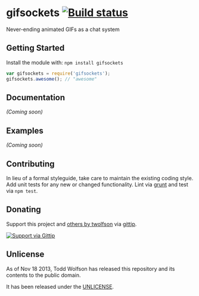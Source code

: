 # gifsockets [![Build status](https://travis-ci.org/twolfson/gifsockets.png?branch=master)](https://travis-ci.org/twolfson/gifsockets)

Never-ending animated GIFs as a chat system

## Getting Started
Install the module with: `npm install gifsockets`

```javascript
var gifsockets = require('gifsockets');
gifsockets.awesome(); // "awesome"
```

## Documentation
_(Coming soon)_

## Examples
_(Coming soon)_

## Contributing
In lieu of a formal styleguide, take care to maintain the existing coding style. Add unit tests for any new or changed functionality. Lint via [grunt](https://github.com/gruntjs/grunt) and test via `npm test`.

## Donating
Support this project and [others by twolfson][gittip] via [gittip][].

[![Support via Gittip][gittip-badge]][gittip]

[gittip-badge]: https://rawgithub.com/twolfson/gittip-badge/master/dist/gittip.png
[gittip]: https://www.gittip.com/twolfson/

## Unlicense
As of Nov 18 2013, Todd Wolfson has released this repository and its contents to the public domain.

It has been released under the [UNLICENSE][].

[UNLICENSE]: UNLICENSE
